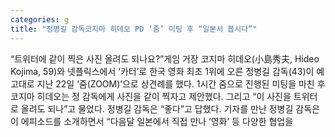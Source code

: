 ```yaml
---
categories: g
title: "정병길 감독코지마 히데오 PD ‘줌’ 미팅 후 “일본서 봅시다”"
---
```

“트위터에 같이 찍은 사진 올려도 되나요?”게임 거장 코지마 히데오(小島秀夫, Hideo Kojima, 59)와 넷플릭스에서 ‘카터’로 한국 영화 최초 1위에 오른 정병길 감독(43)이 예고대로 지난 22일 ‘줌(ZOOM)’으로 상견례를 했다. 1시간 줌으로 진행된 미팅을 마친 후 코지마 히데오는 정 감독에게 사진을 같이 찍자고 제안했다. 그리고 “이 사진을 트위터로 올려도 되나”고 물었다. 정병길 감독은 “좋다”고 답했다. 기자를 만난 정병길 감독은 이 에피소드를 소개하면서 “다음달 일본에서 직접 만나 ‘영화’ 등 다양한 협업을